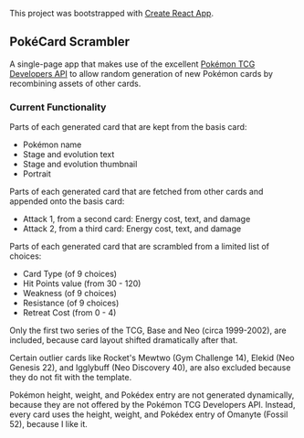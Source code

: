 This project was bootstrapped with [Create React App](https://github.com/facebook/create-react-app).

## PokéCard Scrambler

A single-page app that makes use of the excellent [Pokémon TCG Developers API](https://pokemontcg.io/)
to allow random generation of new Pokémon cards by recombining assets of other cards.

### Current Functionality

Parts of each generated card that are kept from the basis card: <br/>

- Pokémon name
- Stage and evolution text
- Stage and evolution thumbnail
- Portrait

Parts of each generated card that are fetched from other cards and appended onto the basis card: <br/>

- Attack 1, from a second card: Energy cost, text, and damage
- Attack 2, from a third card: Energy cost, text, and damage

Parts of each generated card that are scrambled from a limited list of choices: <br/>

- Card Type (of 9 choices)
- Hit Points value (from 30 - 120)
- Weakness (of 9 choices)
- Resistance (of 9 choices)
- Retreat Cost (from 0 - 4)

Only the first two series of the TCG, Base and Neo (circa 1999-2002), are included, because card layout shifted dramatically after that.

Certain outlier cards like Rocket's Mewtwo (Gym Challenge 14), Elekid (Neo Genesis 22), and Igglybuff (Neo Discovery 40), are also excluded because they do not fit with the template.

Pokémon height, weight, and Pokédex entry are not generated dynamically, because they are not offered by the Pokémon TCG Developers API. Instead, every card uses the height, weight, and Pokédex entry of Omanyte (Fossil 52), because I like it.
